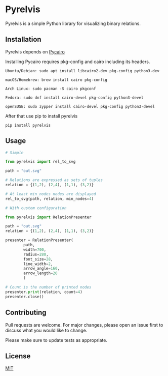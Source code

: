 # Pyrelvis

Pyrelvis is a simple Python library for visualizing binary relations.

## Installation

Pyrelvis depends on [Pycairo](https://github.com/pygobject/pycairo)


Installing Pycairo requires pkg-config and cairo including its headers.

	Ubuntu/Debian: sudo apt install libcairo2-dev pkg-config python3-dev

	macOS/Homebrew: brew install cairo pkg-config

	Arch Linux: sudo pacman -S cairo pkgconf

	Fedora: sudo dnf install cairo-devel pkg-config python3-devel

	openSUSE: sudo zypper install cairo-devel pkg-config python3-devel

After that use pip to install pyrelvis

	pip install pyrelvis 

## Usage

```python
# Simple

from pyrelvis import rel_to_svg

path = "out.svg"

# Relations are expressed as sets of tuples
relation = {(1,2), (2,4), (1,1), (3,2)}

# At least min_nodes nodes are displayed
rel_to_svg(path, relation, min_nodes=4)
```

```python
# With custom configuration

from pyrelvis import RelationPresenter

path = "out.svg"
relation = {(1,2), (2,4), (1,1), (3,2)}

presenter = RelationPresenter(
		path,
		width=700,
		radius=280,
		font_size=28,
		line_width=2,
		arrow_angle=160,
		arrow_length=20
		)

# Count is the number of printed nodes
presenter.print(relation, count=4)
presenter.close()
```

## Contributing
Pull requests are welcome. For major changes, please open an issue first to discuss what you would like to change.

Please make sure to update tests as appropriate.

## License
[MIT](https://choosealicense.com/licenses/mit/)
